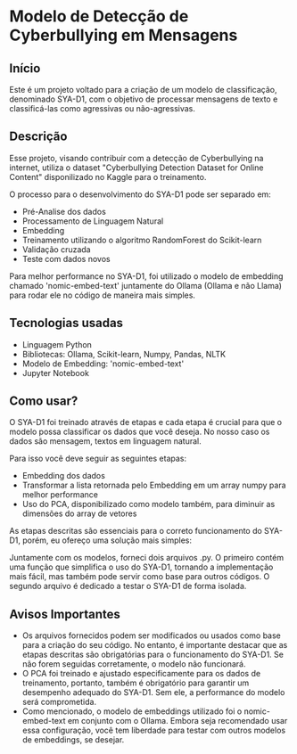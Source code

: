 # Modelo de Detecção de Cyberbullying em Mensagens

## Início

Este é um projeto voltado para a criação de um modelo de classificação, denominado SYA-D1, com o objetivo de processar mensagens de texto e classificá-las como agressivas ou não-agressivas.

## Descrição

Esse projeto, visando contribuir com a detecção de Cyberbullying na internet, utiliza o dataset "Cyberbullying Detection Dataset for Online Content" disponilizado no Kaggle para o treinamento.

O processo para o desenvolvimento do SYA-D1 pode ser separado em:

- Pré-Analise dos dados
- Processamento de Linguagem Natural
- Embedding
- Treinamento utilizando o algoritmo RandomForest do Scikit-learn
- Validação cruzada
- Teste com dados novos

Para melhor performance no SYA-D1, foi utilizado o modelo de embedding chamado 'nomic-embed-text' juntamente do Ollama (Ollama e não Llama) para rodar ele no código de maneira mais simples.


## Tecnologias usadas

- Linguagem Python
- Bibliotecas: Ollama, Scikit-learn, Numpy, Pandas, NLTK
- Modelo de Embedding: 'nomic-embed-text'
- Jupyter Notebook

## Como usar?

O SYA-D1 foi treinado através de etapas e cada etapa é crucial para que o modelo possa classificar os dados que você deseja. No nosso caso os dados são mensagem, textos em linguagem natural.

Para isso você deve seguir as seguintes etapas:

- Embedding dos dados
- Transformar a lista retornada pelo Embedding em um array numpy para melhor performance
- Uso do PCA, disponibilizado como modelo também, para diminuir as dimensões do array de vetores

As etapas descritas são essenciais para o correto funcionamento do SYA-D1, porém, eu ofereço uma solução mais simples:

Juntamente com os modelos, forneci dois arquivos .py. O primeiro contém uma função que simplifica o uso do SYA-D1, tornando a implementação mais fácil, mas também pode servir como base para outros códigos. O segundo arquivo é dedicado a testar o SYA-D1 de forma isolada.

## Avisos Importantes

- Os arquivos fornecidos podem ser modificados ou usados como base para a criação do seu código. No entanto, é importante destacar que as etapas descritas são obrigatórias para o funcionamento do SYA-D1. Se não forem seguidas corretamente, o modelo não funcionará.
- O PCA foi treinado e ajustado especificamente para os dados de treinamento, portanto, também é obrigatório para garantir um desempenho adequado do SYA-D1. Sem ele, a performance do modelo será comprometida.
- Como mencionado, o modelo de embeddings utilizado foi o nomic-embed-text em conjunto com o Ollama. Embora seja recomendado usar essa configuração, você tem liberdade para testar com outros modelos de embeddings, se desejar.

